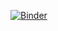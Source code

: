 [![Binder](https://mybinder.org/badge_logo.svg)](https://mybinder.org/v2/gh/bdevans/brian2genn/master)
